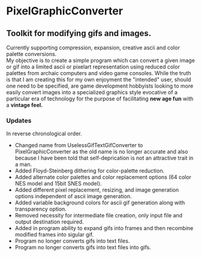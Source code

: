 # PixelGraphicConverter
<h2>Toolkit for modifying gifs and images.</h2>
Currently supporting compression, expansion, creative ascii and color palette conversions.<br>
My objective is to create a simple program which can convert a given image or gif into a limited ascii or pixelart representation using reduced color palettes from archaic computers and video game consoles. While the truth is that I am creating this for my own enjoyment the "intended" user, should one need to be specified, are game development hobbyists looking to more easily convert images into a specialized graphics style evocative of a particular era of technology for the purpose of facilitating <b>new age fun</b> with a <b>vintage feel.</b>


<h3>Updates</h3>
In reverse chronological order.
<ul>
<li>Changed name from UselessGifTextGifConverter to PixelGraphicConverter as the old name is no longer accurate and also because I have been told that self-deprication is not an attractive trait in a man.
<li>Added Floyd-Steinberg dithering for color-palette reduction.</li>
<li>Added alternate color palettes and color replacement options (64 color NES model and 15bit SNES model).</li>
<li>Added different pixel replacement, resizing, and image generation options independent of ascii image generation.</li>
<li>Added variable background colors for ascii gif generation along with transparency option.</li>
<li>Removed necessity for intermediate file creation, only input file and output destination required.</li>
<li>Added in program ability to expand gifs into frames and then recombine modified frames into sigular gif.</li>
<li>Program no longer converts gifs into text files.</li>
<li>Program no longer converts gifs into text files into gifs.</li>
</ul>

